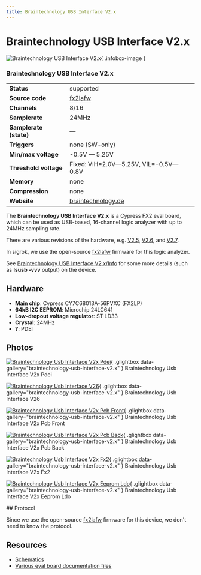 ```yaml
---
title: Braintechnology USB Interface V2.x
---
```


# Braintechnology USB Interface V2.x

<div class="infobox" markdown>

![Braintechnology USB Interface V2.x](./img/Braintechnology_usb_interface_v2x_pdei.jpg){ .infobox-image }

### Braintechnology USB Interface V2.x

| | |
|---|---|
| **Status** | supported |
| **Source code** | [fx2lafw](https://github.com/OpenTraceLab/OpenTraceCapture/tree/main/src/hardware/fx2lafw) |
| **Channels** | 8/16 |
| **Samplerate** | 24MHz |
| **Samplerate (state)** | — |
| **Triggers** | none (SW-only) |
| **Min/max voltage** | -0.5V — 5.25V |
| **Threshold voltage** | Fixed: VIH=2.0V—5.25V, VIL=-0.5V—0.8V |
| **Memory** | none |
| **Compression** | none |
| **Website** | [braintechnology.de](http://www.braintechnology.de/braintechnology/en/usb_fastinterface27.html) |

</div>

The **Braintechnology USB Interface V2.x** is a Cypress FX2 eval board, which can be used as USB-based, 16-channel logic analyzer with up to 24MHz sampling rate.

There are various revisions of the hardware, e.g. [V2.5](http://www.braintechnology.de/braintechnology/en/usb_fastinterface25.html), [V2.6](http://www.braintechnology.de/braintechnology/en/usb_fastinterface26.html), and [V2.7](http://www.braintechnology.de/braintechnology/en/usb_fastinterface27.html).

In sigrok, we use the open-source [fx2lafw](https://sigrok.org/wiki/Fx2lafw) firmware for this logic analyzer.

See [Braintechnology USB Interface V2.x/Info](https://sigrok.org/wiki/Braintechnology_USB_Interface_V2.x/Info) for some more details (such as **lsusb -vvv** output) on the device.

## Hardware
- **Main chip**: Cypress CY7C68013A-56PVXC (FX2LP)
- **64kB I2C EEPROM**: Microchip 24LC641
- **Low-dropout voltage regulator**: ST LD33
- **Crystal**: 24MHz
- **?**: PDEI

## Photos

<div class="photo-grid" markdown>

[![Braintechnology Usb Interface V2x Pdei](./img/Braintechnology_usb_interface_v2x_pdei.jpg)](./img/Braintechnology_usb_interface_v2x_pdei.jpg "Braintechnology Usb Interface V2x Pdei"){ .glightbox data-gallery="braintechnology-usb-interface-v2.x" }
<span class="caption">Braintechnology Usb Interface V2x Pdei</span>

[![Braintechnology Usb Interface V26](./img/Braintechnology_usb_interface_v26.png)](./img/Braintechnology_usb_interface_v26.png "Braintechnology Usb Interface V26"){ .glightbox data-gallery="braintechnology-usb-interface-v2.x" }
<span class="caption">Braintechnology Usb Interface V26</span>

[![Braintechnology Usb Interface V2x Pcb Front](./img/Braintechnology_usb_interface_v2x_pcb_front.jpg)](./img/Braintechnology_usb_interface_v2x_pcb_front.jpg "Braintechnology Usb Interface V2x Pcb Front"){ .glightbox data-gallery="braintechnology-usb-interface-v2.x" }
<span class="caption">Braintechnology Usb Interface V2x Pcb Front</span>

[![Braintechnology Usb Interface V2x Pcb Back](./img/Braintechnology_usb_interface_v2x_pcb_back.jpg)](./img/Braintechnology_usb_interface_v2x_pcb_back.jpg "Braintechnology Usb Interface V2x Pcb Back"){ .glightbox data-gallery="braintechnology-usb-interface-v2.x" }
<span class="caption">Braintechnology Usb Interface V2x Pcb Back</span>

[![Braintechnology Usb Interface V2x Fx2](./img/Braintechnology_usb_interface_v2x_fx2.jpg)](./img/Braintechnology_usb_interface_v2x_fx2.jpg "Braintechnology Usb Interface V2x Fx2"){ .glightbox data-gallery="braintechnology-usb-interface-v2.x" }
<span class="caption">Braintechnology Usb Interface V2x Fx2</span>

[![Braintechnology Usb Interface V2x Eeprom Ldo](./img/Braintechnology_usb_interface_v2x_eeprom_ldo.jpg)](./img/Braintechnology_usb_interface_v2x_eeprom_ldo.jpg "Braintechnology Usb Interface V2x Eeprom Ldo"){ .glightbox data-gallery="braintechnology-usb-interface-v2.x" }
<span class="caption">Braintechnology Usb Interface V2x Eeprom Ldo</span>

</div>
## Protocol

Since we use the open-source [fx2lafw](https://sigrok.org/wiki/Fx2lafw) firmware for this device, we don't need to know the protocol.

## Resources
- [Schematics](http://www.braintechnology.de/downstat18/download.php?file=schematicv27.pdf)
- [Various eval board documentation files](http://www.braintechnology.de/braintechnology/en/usb_fastinterface27.html)

